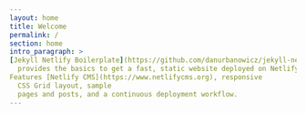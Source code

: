 ```yaml
---
layout: home
title: Welcome
permalink: /
section: home
intro_paragraph: >
[Jekyll Netlify Boilerplate](https://github.com/danurbanowicz/jekyll-netlify-boilerplate)
  provides the basics to get a fast, static website deployed on Netlify.
Features [Netlify CMS](https://www.netlifycms.org), responsive
  CSS Grid layout, sample
  pages and posts, and a continuous deployment workflow.
---
```

